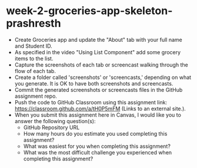 # week-2-groceries-app-skeleton-prashresth

- Create Groceries app and update the "About" tab with your full name and Student ID.
- As specified in the video "Using List Component" add some grocery items to the list.
- Capture the screenshots of each tab or screencast walking through the flow of each tab.
- Create a folder called 'screenshots' or 'screencasts,' depending on what you generate. It is OK to have both screenshots and screencasts.
- Commit the generated screenshots or screencasts files in the GitHub assignment repo.
- Push the code to GitHub Classroom using this assignment link: https://classroom.github.com/a/tH0P5mFM (Links to an external site.).
- When you submit this assignment here in Canvas, I would like you to answer the following question(s):
    - GitHub Repository URL
    - How many hours do you estimate you used completing this assignment?
    - What was easiest for you when completing this assignment?
    - What was the most difficult challenge you experienced when completing this assignment?
